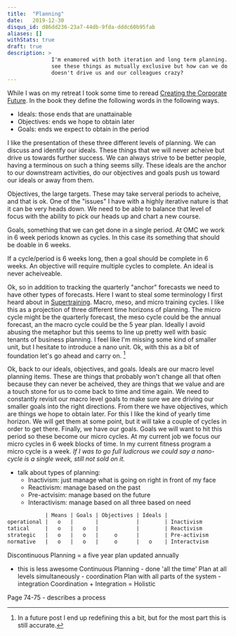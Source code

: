 ```yaml
---
title:  "Planning"
date:   2019-12-30
disqus_id: d86dd236-23a7-44db-9fda-dddc60b95fab
aliases: []
withStats: true
draft: true
description: >
              I'm enamored with both iteration and long term planning. I don't
              see these things as mutually exclusive but how can we do it that
              doesn't drive us and our colleagues crazy?
---
```


While I was on my retreat I took some time to reread [Creating the Corporate Future](https://www.amazon.com/Creating-Corporate-Future-Plan-Planned/dp/0471090093). In the book they define the following words in the following ways.

- Ideals: those ends that are unattainable
- Objectives: ends we hope to obtain later
- Goals: ends we expect to obtain in the period

I like the presentation of these three different levels of planning. We can discuss and identify our ideals. These things that we will never acheive but drive us towards further success. We can always strive to be better people, having a terminous on such a thing seems silly. These ideals are the anchor to our downstream activities, do our objectives and goals push us toward our ideals or away from them.

Objectives, the large targets. These may take serveral periods to acheive, and that is ok. One of the "issues" I have with a highly iterative nature is that it can be very heads down. We need to be able to balance that level of focus with the ability to pick our heads up and chart a new course.

Goals, something that we can get done in a single period. At OMC we work in 6 week periods known as cycles. In this case its something that should be doable in 6 weeks.

If a cycle/period is 6 weeks long, then a goal should be complete in 6 weeks. An objective will require multiple cycles to complete. An ideal is never acheiveable.

Ok, so in addition to tracking the quarterly "anchor" forecasts we need to have other types of forecasts. Here I want to steal some terminology I first heard about in [Supertraining](https://www.amazon.com/Supertraining-Yuri-V-Verkhoshansky/dp/8890403810). Macro, meso, and micro training cycles. I like this as a projection of three different time horizons of planning. The micro cycle might be the quarterly forecast, the meso cycle could be the annual forecast, an the macro cycle could be the 5 year plan. Ideally I avoid abusing the metaphor but this seems to line up pretty well with basic tenants of business planning. I feel like I'm missing some kind of smaller unit, but I hesitate to introduce a nano unit. Ok, with this as a bit of foundation let's go ahead and carry on. [^1]

Ok, back to our ideals, objectives, and goals. Ideals are our macro level planning items. These are things that probably won't change all that often because they can never be acheived, they are things that we value and are a touch stone for us to come back to time and time again. We need to constantly revisit our macro level goals to make sure we are driving our smaller goals into the right directions. From there we have objectives, which are things we hope to obtain later. For this I like the kind of yearly time horizon. We will get them at some point, but it will take a couple of cycles in order to get there. Finally, we have our goals. Goals we will want to hit this period so these become our micro cycles. At my current job we focus our micro cycles in 6 week blocks of time. In my current fitness program a micro cycle is a week. _If I was to go full ludicrous we could say a nano-cycle is a single week, still not sold on it._


- talk about types of planning:
    - Inactivism: just manage what is going on right in front of my face
    - Reactivism: manage based on the past
    - Pre-actvisim: manage based on the future
    - Interactivism: manage based on all three based on need

```txt
            | Means | Goals | Objectives | Ideals |
operational |   o   |       |            |        | Inactivism
tatical     |   o   |   o   |            |        | Reactivism
strategic   |   o   |   o   |     o      |        | Pre-activism
normative   |   o   |   o   |     o      |   o    | Interactvism
```

Discontinuous Planning = a five year plan updated annually
- this is less awesome
Continuous Planning - done 'all the time'
Plan at all levels simultaneously - coordination
Plan with all parts of the system - integration
Coordination + Integration = Holistic

Page 74-75 - describes a process

[^1]: In a future post I end up redefining this a bit, but for the most part this is still accurate.
